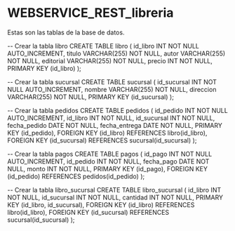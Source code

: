 # WEBSERVICE_REST_libreria

Estas son las tablas de la base de datos.


-- Crear la tabla libro
CREATE TABLE libro (
  id_libro INT NOT NULL AUTO_INCREMENT,
  titulo VARCHAR(255) NOT NULL,
  autor VARCHAR(255) NOT NULL,
  editorial VARCHAR(255) NOT NULL,
  precio INT NOT NULL,
  PRIMARY KEY (id_libro)
);

-- Crear la tabla sucursal
CREATE TABLE sucursal (
  id_sucursal INT NOT NULL AUTO_INCREMENT,
  nombre VARCHAR(255) NOT NULL,
  direccion VARCHAR(255) NOT NULL,
  PRIMARY KEY (id_sucursal)
);

-- Crear la tabla pedidos
CREATE TABLE pedidos (
  id_pedido INT NOT NULL AUTO_INCREMENT,
  id_libro INT NOT NULL,
  id_sucursal INT NOT NULL,
  fecha_pedido DATE NOT NULL,
  fecha_entrega DATE NOT NULL,
  PRIMARY KEY (id_pedido),
  FOREIGN KEY (id_libro) REFERENCES libro(id_libro),
  FOREIGN KEY (id_sucursal) REFERENCES sucursal(id_sucursal)
);

-- Crear la tabla pagos
CREATE TABLE pagos (
  id_pago INT NOT NULL AUTO_INCREMENT,
  id_pedido INT NOT NULL,
  fecha_pago DATE NOT NULL,
  monto INT NOT NULL,
  PRIMARY KEY (id_pago),
  FOREIGN KEY (id_pedido) REFERENCES pedidos(id_pedido)
);

-- Crear la tabla libro_sucursal
CREATE TABLE libro_sucursal (
  id_libro INT NOT NULL,
  id_sucursal INT NOT NULL,
  cantidad INT NOT NULL,
  PRIMARY KEY (id_libro, id_sucursal),
  FOREIGN KEY (id_libro) REFERENCES libro(id_libro),
  FOREIGN KEY (id_sucursal) REFERENCES sucursal(id_sucursal)
);

